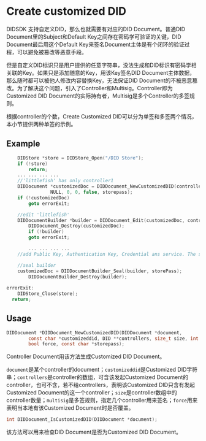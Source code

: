 

# Create customized DID

DIDSDK 支持自定义DID，那么也就需要有对应的DID Document。普通DID Document里的Subject和Default Key之间存在密码学可验证的关键，DID Document最后用这个Default Key来签名Document主体是有个闭环的验证过程，可以避免被篡改等恶意手段。

但是自定义DID标识只是用户提供的任意字符串，没法生成和DID标识有密码学相关联的Key。如果只是添加随意的Key，用该Key签名DID Document主体数据，那么随时都可以被他人修改内容替换Key，无法保证DID Document的不被恶意篡改。为了解决这个问题，引入了Controller和Multisig。Controller即为Customized DID Document的实际持有者，Multisig是多个Controller的多签规则。

根据controller的个数，Create Customized DID可以分为单签和多签两个情况，本小节提供两种单签的示例。

## Example

```c
    DIDStore *store = DIDStore_Open("/DID Store");
    if (!store)
        return;
    ... ... ... ...
    //'littlefish' has only controller1
    DIDDocument *customizedDoc = DIDDocument_NewCustomizedDID(controller1Doc, "littlefish",
                NULL, 0, 0, false, storepass);
    if (!customizedDoc)
      	goto errorExit;

    //edit 'littlefish'
    DIDDocumentBuilder *builder = DIDDocument_Edit(customizedDoc, controller2Doc);
		DIDDocument_Destroy(customizedDoc);
		if (!builder)
      	goto errorExit;

		... ... ... ...
    //add Public Key, Authentication Key, Credential ans service. The sample to add controller is in 'create-customized did'

    //seal builder
    customizedDoc = DIDDocumentBuilder_Seal(builder, storePass);
		DIDDocumentBuilder_Destroy(builder);
		
errorExit:
	DIDStore_Close(store);
  return;
```

## Usage

```c
DIDDocument *DIDDocument_NewCustomizedDID(DIDDocument *document,
        const char *customizeddid, DID **controllers, size_t size, int multisig,
        bool force, const char *storepass);
```

Controller Document用该方法生成Customized DID Document。

`document`是某个controller的document；`customizeddid`是Customized DID字符串；`controllers`是controller的数组，可含该发起Customized Document的controller，也可不含，若不给controllers，表明该Customized DID只含有发起Customized Document的这一个controller；`size`是controller数组中的controller数量；`multisig`是多签规则，指定几个controller用来签名；`force`用来表明当本地有该Customized Document时是否覆盖。

```c
int DIDDocument_IsCustomizedDID(DIDDocument *document);
```
该方法可以用来检查DID Document是否为Customized DID Document。



